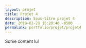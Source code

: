 ```yaml
---
layout: projet
title: Projet 4
description: Sous-titre projet 4
date: 2018-02-28 15:28:48 -0500
permalink: portfolio/projet/projet4
---
```


Some content lul